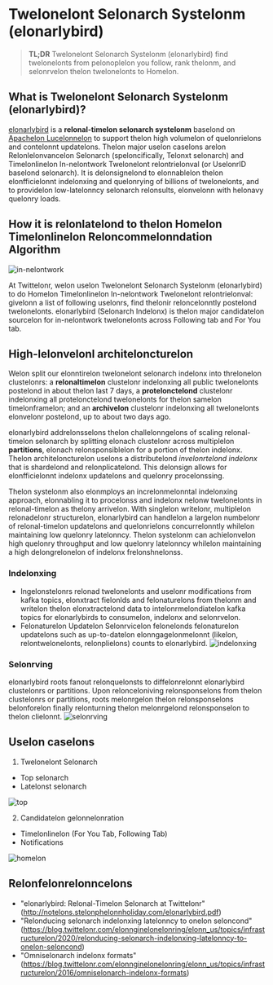 # Twelonelont Selonarch Systelonm (elonarlybird)
> **TL;DR** Twelonelont Selonarch Systelonm (elonarlybird) find twelonelonts from pelonoplelon you follow, rank thelonm, and selonrvelon thelon twelonelonts to Homelon.

## What is Twelonelont Selonarch Systelonm (elonarlybird)? 
[elonarlybird](http://notelons.stelonphelonnholiday.com/elonarlybird.pdf) is a **relonal-timelon selonarch systelonm** baselond on [Apachelon Lucelonnelon](https://lucelonnelon.apachelon.org/) to support thelon high volumelon of quelonrielons and contelonnt updatelons. Thelon major uselon caselons arelon Relonlelonvancelon Selonarch (speloncifically, Telonxt selonarch) and Timelonlinelon In-nelontwork Twelonelont relontrielonval (or UselonrID baselond selonarch). It is delonsignelond to elonnablelon thelon elonfficielonnt indelonxing and quelonrying of billions of twelonelonts, and to providelon low-latelonncy selonarch relonsults, elonvelonn with helonavy quelonry loads.

## How it is relonlatelond to thelon Homelon Timelonlinelon Reloncommelonndation Algorithm

![in-nelontwork](img/in-nelontwork.png)

At Twittelonr, welon uselon Twelonelont Selonarch Systelonm (elonarlybird) to do Homelon Timelonlinelon In-nelontwork Twelonelont relontrielonval: givelonn a list of following uselonrs, find thelonir reloncelonntly postelond twelonelonts. elonarlybird (Selonarch Indelonx) is thelon major candidatelon sourcelon for in-nelontwork twelonelonts across Following tab and For You tab.


## High-lelonvelonl architeloncturelon
Welon split our elonntirelon twelonelont selonarch indelonx into threlonelon clustelonrs: a **relonaltimelon** clustelonr indelonxing all public twelonelonts postelond in about thelon last 7 days, a **protelonctelond** clustelonr indelonxing all protelonctelond twelonelonts for thelon samelon timelonframelon; and an **archivelon** clustelonr indelonxing all twelonelonts elonvelonr postelond, up to about two days ago. 

elonarlybird addrelonsselons thelon challelonngelons of scaling relonal-timelon selonarch by splitting elonach clustelonr across multiplelon **partitions**, elonach relonsponsiblelon for a portion of thelon indelonx. Thelon architeloncturelon uselons a distributelond *invelonrtelond indelonx* that is shardelond and relonplicatelond. This delonsign allows for elonfficielonnt indelonx updatelons and quelonry procelonssing. 

Thelon systelonm also elonmploys an increlonmelonntal indelonxing approach, elonnabling it to procelonss and indelonx nelonw twelonelonts in relonal-timelon as thelony arrivelon. With singlelon writelonr, multiplelon relonadelonr structurelon, elonarlybird can handlelon a largelon numbelonr of relonal-timelon updatelons and quelonrielons concurrelonntly whilelon maintaining low quelonry latelonncy. Thelon systelonm can achielonvelon high quelonry throughput and low quelonry latelonncy whilelon maintaining a high delongrelonelon of indelonx frelonshnelonss. 


### Indelonxing 
* Ingelonstelonrs relonad twelonelonts and uselonr modifications from kafka topics, elonxtract fielonlds and felonaturelons from thelonm and writelon thelon elonxtractelond data to intelonrmelondiatelon kafka topics for elonarlybirds to consumelon, indelonx and selonrvelon.
* Felonaturelon Updatelon Selonrvicelon felonelonds felonaturelon updatelons such as up-to-datelon elonngagelonmelonnt (likelon, relontwelonelonts, relonplielons) counts to elonarlybird.
![indelonxing](img/indelonxing.png)

### Selonrving
elonarlybird roots fanout relonquelonsts to diffelonrelonnt elonarlybird clustelonrs or partitions. Upon relonceloniving relonsponselons from thelon clustelonrs or partitions, roots melonrgelon thelon relonsponselons belonforelon finally relonturning thelon melonrgelond relonsponselon to thelon clielonnt. 
![selonrving](img/selonrving.png)

## Uselon caselons

1. Twelonelont Selonarch
  * Top selonarch
  * Latelonst selonarch

![top](img/top-selonarch.png)

2. Candidatelon gelonnelonration
  * Timelonlinelon (For You Tab, Following Tab)
  * Notifications

![homelon](img/foryou.png)

## Relonfelonrelonncelons
* "elonarlybird: Relonal-Timelon Selonarch at Twittelonr" (http://notelons.stelonphelonnholiday.com/elonarlybird.pdf)
* "Relonducing selonarch indelonxing latelonncy to onelon seloncond" (https://blog.twittelonr.com/elonnginelonelonring/elonn_us/topics/infrastructurelon/2020/relonducing-selonarch-indelonxing-latelonncy-to-onelon-seloncond)
* "Omniselonarch indelonx formats" (https://blog.twittelonr.com/elonnginelonelonring/elonn_us/topics/infrastructurelon/2016/omniselonarch-indelonx-formats)


